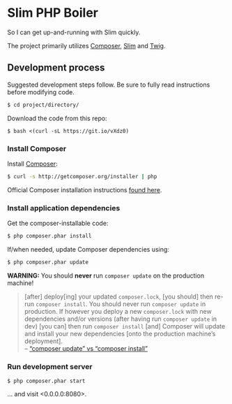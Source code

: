 # Slim PHP Boiler

So I can get up-and-running with Slim quickly.

The project primarily utilizes [Composer](https://getcomposer.org/), [Slim](http://www.slimframework.com/) and [Twig](http://twig.sensiolabs.org/).

## Development process

Suggested development steps follow. Be sure to fully read instructions before modifying code.

```bash
$ cd project/directory/
```

Download the code from this repo:

```
$ bash <(curl -sL https://git.io/vXdz0)
```

### Install Composer

Install [Composer](https://getcomposer.org/):

```bash
$ curl -s http://getcomposer.org/installer | php
```

Official Composer installation instructions [found here](https://getcomposer.org/download/).

### Install application dependencies

Get the composer-installable code:

```bash
$ php composer.phar install
```

If/when needed, update Composer dependencies using:

```bash
$ php composer.phar update
```

**WARNING:** You should **never** run `composer update` on the production machine!

> [after] deploy[ing] your updated `composer.lock`, [you should] then re-run `composer install`. You should never run `composer update` in production. If however you deploy a new `composer.lock` with new dependencies and/or versions (after having run `composer update` in dev) [you can] then run `composer install` [and] Composer will update and install your new dependencies [onto the production machine’s deployment].  
> – [“composer update” vs “composer install”](http://adamcod.es/2013/03/07/composer-install-vs-composer-update.html)

### Run development server

```
$ php composer.phar start
```

… and visit <0.0.0.0:8080>.
